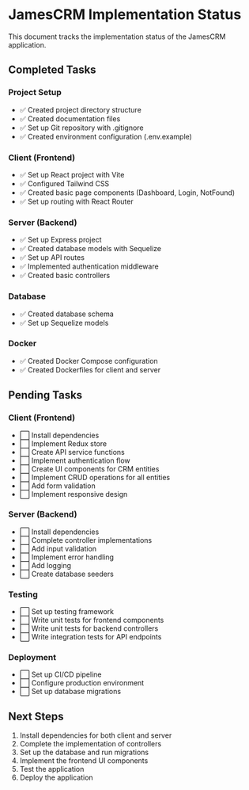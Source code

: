 # JamesCRM Implementation Status

This document tracks the implementation status of the JamesCRM application.

## Completed Tasks

### Project Setup
- ✅ Created project directory structure
- ✅ Created documentation files
- ✅ Set up Git repository with .gitignore
- ✅ Created environment configuration (.env.example)

### Client (Frontend)
- ✅ Set up React project with Vite
- ✅ Configured Tailwind CSS
- ✅ Created basic page components (Dashboard, Login, NotFound)
- ✅ Set up routing with React Router

### Server (Backend)
- ✅ Set up Express project
- ✅ Created database models with Sequelize
- ✅ Set up API routes
- ✅ Implemented authentication middleware
- ✅ Created basic controllers

### Database
- ✅ Created database schema
- ✅ Set up Sequelize models

### Docker
- ✅ Created Docker Compose configuration
- ✅ Created Dockerfiles for client and server

## Pending Tasks

### Client (Frontend)
- ⬜ Install dependencies
- ⬜ Implement Redux store
- ⬜ Create API service functions
- ⬜ Implement authentication flow
- ⬜ Create UI components for CRM entities
- ⬜ Implement CRUD operations for all entities
- ⬜ Add form validation
- ⬜ Implement responsive design

### Server (Backend)
- ⬜ Install dependencies
- ⬜ Complete controller implementations
- ⬜ Add input validation
- ⬜ Implement error handling
- ⬜ Add logging
- ⬜ Create database seeders

### Testing
- ⬜ Set up testing framework
- ⬜ Write unit tests for frontend components
- ⬜ Write unit tests for backend controllers
- ⬜ Write integration tests for API endpoints

### Deployment
- ⬜ Set up CI/CD pipeline
- ⬜ Configure production environment
- ⬜ Set up database migrations

## Next Steps

1. Install dependencies for both client and server
2. Complete the implementation of controllers
3. Set up the database and run migrations
4. Implement the frontend UI components
5. Test the application
6. Deploy the application
